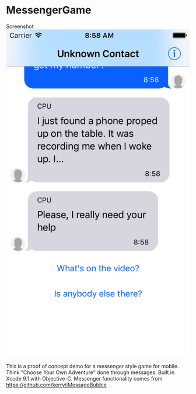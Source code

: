 # MessengerGame

Screenshot
![alt text](https://raw.githubusercontent.com/NickCulbertson/MessengerGame/master/SimulatorScreen%20Shot.png)

This is a proof of concept demo for a messenger style game for mobile. Think "Choose Your Own Adventure" done through messages. Built in Xcode 9.1 with Objective-C. Messenger functionality comes from https://github.com/kerry/iMessageBubble  
